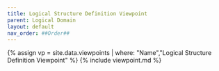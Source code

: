 ```yaml
---
title: Logical Structure Definition Viewpoint
parent: Logical Domain
layout: default
nav_order: ##Order##
---
```

{% assign vp = site.data.viewpoints | where: "Name","Logical Structure Definition Viewpoint" %}
{% include viewpoint.md %}